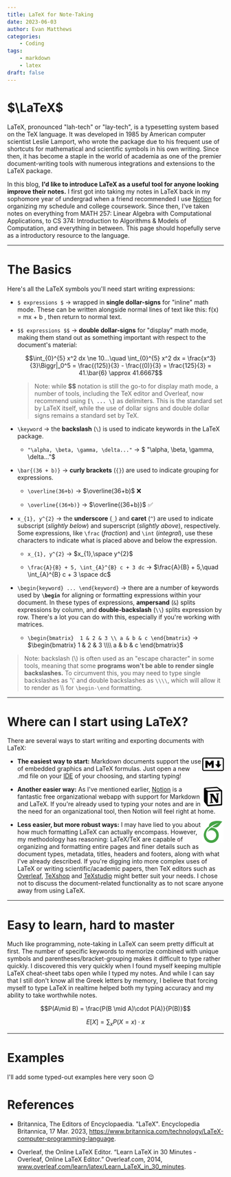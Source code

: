 ```yaml
---
title: LaTeX for Note-Taking
date: 2023-06-03
author: Evan Matthews
categories:
    - Coding
tags:
    - markdown
    - latex
draft: false
---
```


# $\LaTeX$

LaTeX, pronounced "lah-tech" or "lay-tech", is a typesetting system based on the TeX language. It was developed in 1985 by American computer scientist Leslie Lamport, who wrote the package due to his frequent use of shortcuts for mathematical and scientific symbols in his own writing. Since then, it has become a staple in the world of academia as one of the premier document-writing tools with numerous integrations and extensions to the LaTeX package.

In this blog, **I'd like to introduce LaTeX as a useful tool for anyone looking improve their notes.** I first got into taking my notes in LaTeX back in my sophomore year of undergrad when a friend recommended I use [Notion](https://www.notion.so/) for organizing my schedule and college coursework. Since then, I've taken notes on everything from MATH 257: Linear Algebra with Computational Applications, to CS 374: Introduction to Algorithms & Models of Computation, and everything in between. This page should hopefully serve as a introductory resource to the language.

<hr>

# The Basics

Here's all the LaTeX symbols you'll need start writing expressions:

- `$ expressions $` -> wrapped in **single dollar-signs** for "inline" math mode. These can be written alongside normal lines of text $\text{like this: f(x) = mx + b }$, then return to normal text.

- `$$ expressions $$` -> **double dollar-signs** for "display" math mode, making them stand out as something important with respect to the document's material:

    $$\int_{0}^{5} x^2 dx \ne 10...\quad \int_{0}^{5} x^2 dx = \frac{x^3}{3}\Biggr|_0^5 = \frac{(125)}{3} - \frac{(0)}{3} = \frac{125}{3} = 41.\bar{6} \approx 41.6667$$

    > Note: while **$$** notation is still the go-to for display math mode, a number of tools, including the TeX editor and Overleaf, now recommend using **`[\ ... \]`** as delimiters. This is the standard set by LaTeX itself, while the use of dollar signs and double dollar signs remains a standard set by TeX.  

- `\keyword` -> the **backslash** (`\`) is used to indicate keywords in the LaTeX package.

    -   `"\alpha, \beta, \gamma, \delta..."` ->  $ "\alpha, \beta, \gamma, \delta..."$

- `\bar{(36 + b)}` -> **curly brackets** (`{}`) are used to indicate grouping for expressions.

    -   `\overline(36+b)` -> $\overline(36+b)$ ❌

    -   `\overline{(36+b)}` -> $\overline{(36+b)}$ ✅

- `x_{1}, y^{2}` -> the **underscore** (`_`) and **caret** (`^`) are used to indicate subscript (*slightly below*) and superscript (*slightly above*), respectively. Some expressions, like `\frac` (*fraction*) and `\int` (*integral*), use these characters to indicate what is placed above and below the expression.

    -   `x_{1}, y^{2}` -> $x_{1},\space y^{2}$

    -   `\frac{A}{B} + 5, \int_{A}^{B} c + 3 dc` -> $\frac{A}{B} + 5,\quad \int_{A}^{B} c + 3 \space dc$

- `\begin{keyword} ... \end{keyword}` -> there are a number of keywords used by **`\begin`** for aligning or formatting expressions within your document. In these types of expressions, **ampersand** (`&`) splits expressions by column, and **double-backslash** (`\\`) splits expression by row. There's a lot you can do with this, especially if you're working with matrices.

    -   `\begin{bmatrix} 
        1 & 2 & 3 \\
        a & b & c
    \end{bmatrix}` -> 
    $\begin{bmatrix} 
        1 & 2 & 3 \\\\
        a & b & c
    \end{bmatrix}$

> Note: backslash (\\) is often used as an "escape character" in some tools, meaning that some **programs won't be able to render single backslashes.** To circumvent this, you may need to type single backslashes as '\\' and double backslashes as `\\\\`, which will allow it to render as \\\\ for `\begin-\end` formatting.

<hr>

# Where can I start using LaTeX?

There are several ways to start writing and exporting documents with LaTeX:

<img src="markdown.png" style="max-width:10%;min-width:40px;float:right;" alt="Markdown logo" />

- **The easiest way to start:** Markdown documents support the use of embedded graphics and LaTeX formulas. Just open a new .md file on your [IDE](https://en.wikipedia.org/wiki/Integrated_development_environment) of your choosing, and starting typing!

<img src="notion.png" style="max-width:10%;min-width:30px;float:right;" alt="Overleaf logo" />

- **Another easier way:** As I've mentioned earlier, [Notion](https://www.notion.so) is a fantastic free organizational webapp with support for Markdown and LaTeX. If you're already used to typing your notes and are in the need for an organizational tool, then Notion will feel right at home.

<img src="overleaf.png" style="max-width:10%;min-width:30px;float:right;" alt="Overleaf logo" />

- **Less easier, but more robust ways:** I may have lied to you about how much formatting LaTeX can actually encompass. However, my methodology has reasoning: LaTeX/TeX are capable of organizing and formatting entire pages and finer details such as document types, metadata, titles, headers and footers, along with what I've already described. If you're digging into more complex uses of LaTeX or writing scientific/academic papers, then TeX editors such as [Overleaf](https://www.overleaf.com/), [TeXshop](https://pages.uoregon.edu/koch/texshop/) and [TeXstudio](https://www.texstudio.org/) might better suit your needs. I chose not to discuss the document-related functionality as to not scare anyone away from using LaTeX.

<hr>

# Easy to learn, hard to master

Much like programming, note-taking in LaTeX can seem pretty difficult at first. The number of specific keywords to memorize combined with unique symbols and parentheses/bracket-grouping makes it difficult to type rather quickly. I discovered this very quickly when I found myself keeping multiple LaTeX cheat-sheet tabs open while I typed my notes. And while I can say that I still don't know all the Greek letters by memory, I believe that forcing myself to type LaTeX in realtime helped both my typing accuracy and my ability to take worthwhile notes. 

$$P(A\mid B) = \frac{P(B \mid A)\cdot P(A)}{P(B)}$$

$$E[X] = \sum_x P(X = x)\cdot x$$

<hr>

# Examples

I'll add some typed-out examples here very soon 😉

# References

- Britannica, The Editors of Encyclopaedia. "LaTeX". Encyclopedia Britannica, 17 Mar. 2023, https://www.britannica.com/technology/LaTeX-computer-programming-language.

- Overleaf, the Online LaTeX Editor. “Learn LaTeX in 30 Minutes - Overleaf, Online LaTeX Editor.” Overleaf.com, 2014, www.overleaf.com/learn/latex/Learn_LaTeX_in_30_minutes.

‌